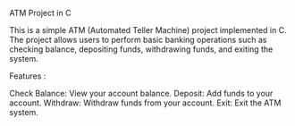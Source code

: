 ATM Project in C 

This is a simple ATM (Automated Teller Machine) project implemented in C. The project allows users to perform basic banking operations such as checking balance, depositing funds, withdrawing funds, and exiting the system.


Features :

Check Balance: View your account balance.
Deposit: Add funds to your account.
Withdraw: Withdraw funds from your account.
Exit: Exit the ATM system.
